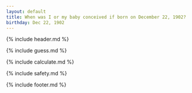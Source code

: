 ```yaml
---
layout: default
title: When was I or my baby conceived if born on December 22, 1902?
birthday: Dec 22, 1902
---
```


{% include header.md %}

{% include guess.md %}

{% include calculate.md %}

{% include safety.md %}

{% include footer.md %}



